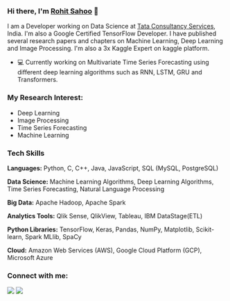 ### Hi there, I'm [Rohit Sahoo](https://linkedin.com/in/rohit-sahoo) 👋

I am a Developer working on Data Science at [Tata Consultancy Services](https://www.tcs.com), India. I'm also a Google Certified TensorFlow Developer. I have published several research papers and chapters on Machine Learning, Deep Learning and Image Processing. I'm also a 3x Kaggle Expert on kaggle platform.

- 💻 Currently working on Multivariate Time Series Forecasting using different deep learning algorithms such as RNN, LSTM, GRU and Transformers.

### **My Research Interest**:
- Deep Learning
- Image Processing
- Time Series Forecasting
- Machine Learning

### **Tech Skills**

**Languages:** Python, C, C++, Java, JavaScript, SQL (MySQL, PostgreSQL)

**Data Science:** Machine Learning Algorithms, Deep Learning Algorithms, Time Series Forecasting, Natural Language Processing

**Big Data:** Apache Hadoop, Apache Spark

**Analytics Tools:** Qlik Sense, QlikView, Tableau, IBM DataStage(ETL)

**Python Libraries:** TensorFlow, Keras, Pandas, NumPy, Matplotlib, Scikit-learn, Spark MLlib, SpaCy

**Cloud:** Amazon Web Services (AWS), Google Cloud Platform (GCP), Microsoft Azure


### **Connect with me:**

<p align = "center">

[<img src="https://img.shields.io/badge/kaggle-%2312100E.svg?&style=for-the-badge&logo=kaggle&logoColor=white&color=black" />](https://www.kaggle.com/rohitsahoo)
[<img src="https://img.shields.io/badge/linkedin-%2312100E.svg?&style=for-the-badge&logo=linkedin&logoColor=white&color=black" />](https://www.linkedin.com/in/rohit-sahoo)

</p>
